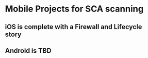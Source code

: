 # Mobile Projects for SCA scanning 


## iOS is complete with a Firewall and Lifecycle story

## Android is TBD

